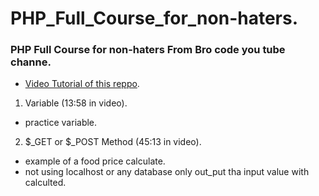 # PHP_Full_Course_for_non-haters.
### PHP Full Course for non-haters From Bro code you tube channe.
- [Video Tutorial of this reppo](https://youtu.be/zZ6vybT1HQs?si=Tduc5vDxj-vLaZMG).
1. Variable (13:58 in video).
- practice variable.
2. $_GET or $_POST Method (45:13 in video).
- example of a food price calculate.
- not using localhost or any database only out_put tha input value with calculted.